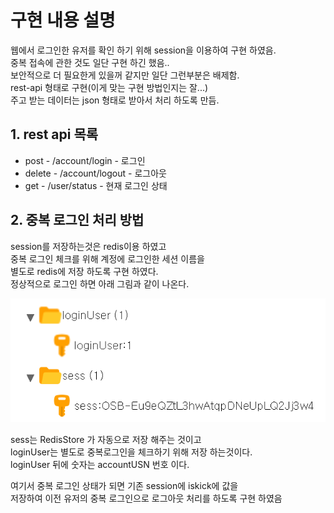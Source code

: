 # 구현 내용 설명

웹에서 로그인한 유저를 확인 하기 위해 session을 이용하여 구현 하였음.  
중복 접속에 관한 것도 일단 구현 하긴 했음..  
보안적으로 더 필요한게 있을꺼 같지만 일단 그런부분은 배제함.  
rest-api 형태로 구현(이게 맞는 구현 방법인지는 잘...)  
주고 받는 데이터는 json 형태로 받아서 처리 하도록 만듬.  

## 1. rest api 목록

* post - /account/login - 로그인
* delete - /account/logout - 로그아웃
* get - /user/status - 현재 로그인 상태

## 2. 중복 로그인 처리 방법

session를 저장하는것은 redis이용 하였고  
중복 로그인 체크를 위해 계정에 로그인한 세션 이름을  
별도로 redis에 저장 하도록 구현 하였다.  
정상적으로 로그인 하면 아래 그림과 같이 나온다.  

![로그인했을때 redis에 저장된상태](./img/session-redis.png)

sess는 RedisStore 가 자동으로 저장 해주는 것이고  
loginUser는 별도로 중복로그인을 체크하기 위해 저장 하는것이다.  
loginUser 뒤에 숫자는 accountUSN 번호 이다.  

여기서 중복 로그인 상태가 되면 기존 session에 iskick에 값을  
저장하여 이전 유저의 중복 로그인으로 로그아웃 처리를 하도록 구현 하였음
